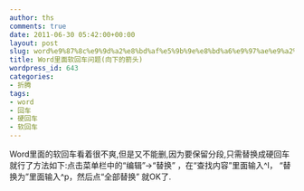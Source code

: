 ```yaml
---
author: ths
comments: true
date: 2011-06-30 05:42:00+00:00
layout: post
slug: word%e9%87%8c%e9%9d%a2%e8%bd%af%e5%9b%9e%e8%bd%a6%e9%97%ae%e9%a2%98%e5%90%91%e4%b8%8b%e7%9a%84%e7%ae%ad%e5%a4%b4
title: Word里面软回车问题(向下的箭头)
wordpress_id: 643
categories:
- 折腾
tags:
- word
- 回车
- 硬回车
- 软回车
---
```


Word里面的软回车看着很不爽,但是又不能删,因为要保留分段,只需替换成硬回车就行了方法如下:点击菜单栏中的“编辑”→“替换” ，在“查找内容”里面输入^l， “替换为”里面输入^p，然后点“全部替换” 就OK了.



